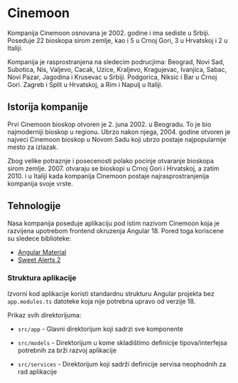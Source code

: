 # Cinemoon

Kompanija Cinemoon osnovana je 2002. godine i ima sediste u Srbiji. Poseduje 22 bioskopa sirom zemlje, kao i 5 u Crnoj Gori, 3 u Hrvatskoj i 2 u Italiji. 

Kompanija je rasprostranjena na sledecim podrucjima: Beograd, Novi Sad, Subotica, Nis, Valjevo, Cacak, Uzice, Kraljevo, Kragujevac, Ivanjica, Sabac, Novi Pazar, Jagodina i Krusevac u Srbiji. Podgorica, Niksic i Bar u Crnoj Gori. Zagreb i Split u Hrvatskoj, a Rim i Napulj u Italiji.

## Istorija kompanije

Prvi Cinemoon bioskop otvoren je 2. juna 2002. u Beogradu. To je bio najmoderniji bioskop u regionu. Ubrzo nakon njega, 2004. godine otvoren je najveci Cinemoon bioskop u Novom Sadu koji ubrzo postaje najpopularnije mesto za izlazak.

Zbog velike potraznje i posecenosti polako pocinje otvaranje bioskopa sirom zemlje. 2007. otvaraju se bioskopi u Crnoj Gori i Hrvatskoj, a zatim 2010. i u Italiji kada kompanija Cinemoon postaje najrasprostranjenija kompanija svoje vrste.



## Tehnologije

Nasa kompanija poseduje aplikaciju pod istim nazivom Cinemoon koja je razvijena upotrebom frontend okruzenja Angular 18. Pored toga koriscene su sledece biblioteke:

-  [Angular Material](https://material.angular.io/)
-  [Sweet Alerts 2](https://sweetalert2.github.io/)

### Struktura aplikacije

Izvorni kod aplikacije koristi standardnu strukturu Angular projekta bez `app.modules.ts` datoteke koja nije potrebna upravo od verzije 18. 

Prikaz svih direktorijuma:

- `src/app` - Glavni direktorijum koji sadrzi sve komponente

- `src/models` - Direktorijum u kome skladištimo definicije tipova/interfejsa potrebnih za brži razvoj aplikacije

- `src/services` - Direktorijum koji sadrži definicije servisa neophodnih za rad aplikacije


